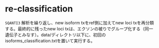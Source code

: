 # re-classification

`SQANTI3` 解析を繰り返し、new isoform txをref側に加えてnew loci txを再分類する。最終的に残ったnew loci txは、エクソンの被りでグループ化する（同一遺伝子とみなす）。data/ディレクトリ以下に、初回のisoforms_classification.txtを置いて実行する。

